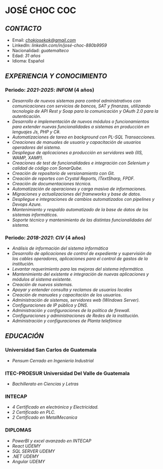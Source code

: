 # **JOSÉ CHOC COC**
## *CONTACTO*
+ Email: *chokjosekok@gmail.com*
+ LinkedIn: *linkedin.com/in/josé-choc-880b9959*
+ Nacionalidad: *guatemalteco*
+ Edad: *31 años*
+ Idioma: Español
## *EXPERIENCIA Y CONOCIMIENTO*
### Periodo: *2021-2025*: *INFOM* (4 años)
+ *Desarrollo de nuevos sistemas para control administrativos con comunicaciones con servicios de bancos, SAT y finanzas, utilizando tecnología de API Rest y Soap para la comunicación y OAuth 2.0 para la autenticación.*
+ *Desarrollo e implementación de nuevos módulos o funcionamientos para extender nuevas funcionalidades a sistemas en producción en lenguajes Js, PHP y C#.*
+ *Automatizaciones de tarea en background con PL-SQL Transacciones.*
+ *Creaciones de manuales de usuario y capacitación de usuarios operadores del sistema.*
+ *Despliegue de aplicaciones a producción en servidores web (IIS, WAMP, XAMP).*
+ *Creaciones de test de funcionalidades e integración con Selenium y calidad de código con SonarQube.*
+ *Creación de repositorio de versionamiento con Git.*
+ *Creación de reportes con Crystal Reports, ITextSharp, FPDF.*
+ *Creación de documentaciones técnica.*
+ *Automatización de operaciones y carga masiva de informaciones.*
+ *Migraciones y actualizaciones del frameworks y base de datos.*
+ *Despliegue e integraciones de cambios automatizados con pipelines y Devops Azure.*
+ *Mantenimiento y respaldo automatizado de la base de datos de los sistemas informáticos.*
+ *Soporte técnico y mantenimiento de las distintas funcionalidades del sistema.*

### Periodo: *2018-2021*: *CIV* (4 años)
+ *Análisis de información del sistema informática*
+ *Desarrollo de aplicaciones de control de expediente y supervisión de los cables operadores, aplicaciones para el control de gastos de la institución.*
+ *Levantar requerimiento para las mejoras del sistema informática.*
+ *Mantenimiento del existente e integración de nuevas aplicaciones y módulos al sistema existente.*
+ *Creación de nuevos sistemas.*
+ *Apoyar y entender consulta y reclamos de usuarios locales*
+ *Creación de manuales y capacitación de los usuarios.*
+ *Administración de sistemas, servidores web (Windows Server).*
+ *Configuraciones de IP pública y DNS.*
+ *Administración y configuraciones de la política de firewall.*
+ *Configuraciones y administraciones de Redes de la institución.*
+ *Administración y configuraciones de Planta telefónica*
  
## *EDUCACIÓN*
### Universidad San Carlos de Guatemala
+ *Pensum Cerrado en Ingeniería Industrial*
### ITEC-PROESUR Universidad Del Valle de Guatemala
+ *Bachillerato en Ciencias y Letras*
### INTECAP
+ *4 Certificado en electrónica y Electricidad.*
+ *2 Certificado en PLC.*
+ *2 Certificado en MetalMecanica*
### DIPLOMAS
+ *PowerBI y excel avanzado en INTECAP*
+ *React UDEMY*
+ *SQL SERVER UDEMY*
+ *.NET UDEMY*
+ *Angular UDEMY*
